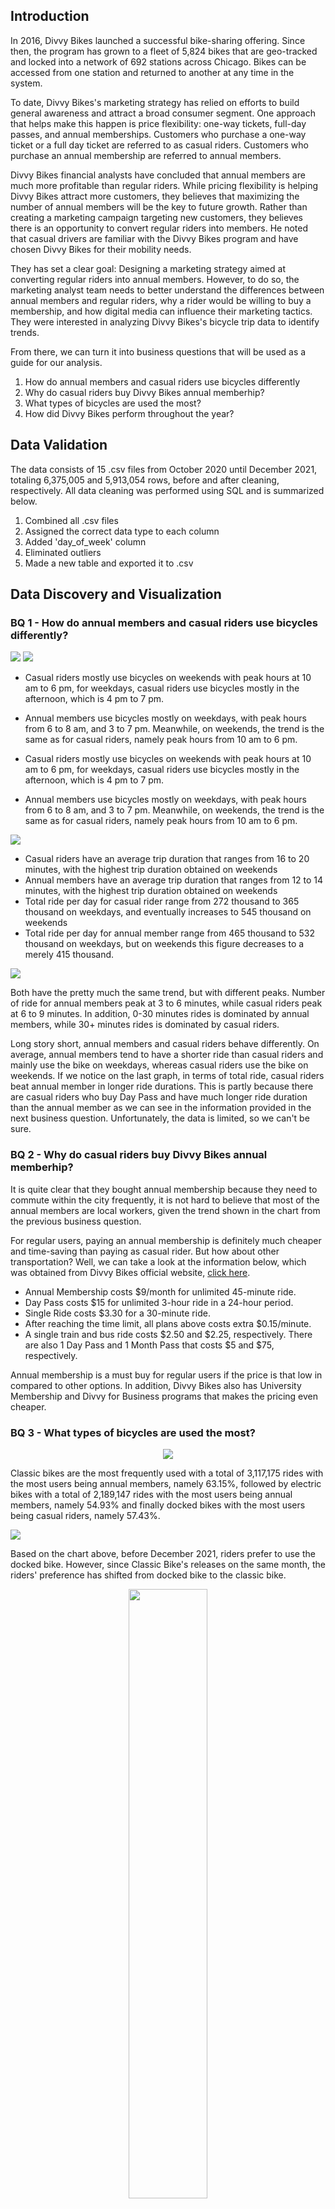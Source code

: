 ## Introduction
In 2016, Divvy Bikes launched a successful bike-sharing offering. Since then, the program has grown to a fleet of 5,824 bikes that are geo-tracked and locked into a network of 692 stations across Chicago. Bikes can be accessed from one station and returned to another at any time in the system.

To date, Divvy Bikes's marketing strategy has relied on efforts to build general awareness and attract a broad consumer segment. One approach that helps make this happen is price flexibility: one-way tickets, full-day passes, and annual memberships. Customers who purchase a one-way ticket or a full day ticket are referred to as casual riders. Customers who purchase an annual membership are referred to annual members. 

Divvy Bikes financial analysts have concluded that annual members are much more profitable than regular riders. While pricing flexibility is helping Divvy Bikes attract more customers, they believes that maximizing the number of annual members will be the key to future growth. Rather than creating a marketing campaign targeting new customers, they believes there is an opportunity to convert regular riders into members. He noted that casual drivers are familiar with the Divvy Bikes program and have chosen Divvy Bikes for their mobility needs.

They has set a clear goal: Designing a marketing strategy aimed at converting regular riders into annual members. However, to do so, the marketing analyst team needs to better understand the differences between annual members and regular riders, why a rider would be willing to buy a membership, and how digital media can influence their marketing tactics. They were interested in analyzing Divvy Bikes's bicycle trip data to identify trends.

From there, we can turn it into business questions that will be used as a guide for our analysis.

<ol>
    <li>How do annual members and casual riders use bicycles differently</li>
    <li>Why do casual riders buy Divvy Bikes annual memberhip?</li>
    <li>What types of bicycles are used the most?</li> 
    <li>How did Divvy Bikes perform throughout the year?</li> 
</ol>

## Data Validation
The data consists of 15 .csv files from October 2020 until December 2021, totaling 6,375,005 and 5,913,054 rows, before and after cleaning, respectively. All data cleaning was performed using SQL and is summarized below.

<ol>
<li>Combined all .csv files</li>
<li>Assigned the correct data type to each column</li>
<li>Added 'day_of_week' column</li>
<li>Eliminated outliers</li>
<li>Made a new table and exported it to .csv</li>
</ol>

## Data Discovery and Visualization

### BQ 1 - How do annual members and casual riders use bicycles differently?

![](Figures/Casual%20Rider.png)
![](Figures/Annual%20Member.png)

- Casual riders mostly use bicycles on weekends with peak hours at 10 am to 6 pm, for weekdays, casual riders use bicycles mostly in the afternoon, which is 4 pm to 7 pm.
- Annual members use bicycles mostly on weekdays, with peak hours from 6 to 8 am, and 3 to 7 pm. Meanwhile, on weekends, the trend is the same as for casual riders, namely peak hours from 10 am to 6 pm.

- Casual riders mostly use bicycles on weekends with peak hours at 10 am to 6 pm, for weekdays, casual riders use bicycles mostly in the afternoon, which is 4 pm to 7 pm.
- Annual members use bicycles mostly on weekdays, with peak hours from 6 to 8 am, and 3 to 7 pm. Meanwhile, on weekends, the trend is the same as for casual riders, namely peak hours from 10 am to 6 pm.


![](Figures/Average%20Ride%20Duration%20and%20Total%20Ride%20per%20Day.png)

- Casual riders have an average trip duration that ranges from 16 to 20 minutes, with the highest trip duration obtained on weekends
- Annual members have an average trip duration that ranges from 12 to 14 minutes, with the highest trip duration obtained on weekends
- Total ride per day for casual rider range from 272 thousand to 365 thousand on weekdays, and eventually increases to 545 thousand on weekends
- Total ride per day for annual member range from 465 thousand to 532 thousand on weekdays, but on weekends this figure decreases to a merely 415 thousand.

![](Figures/Total%20Ride%20per%20Ride%20Duration.png)

Both have the pretty much the same trend, but with different peaks. Number of ride for annual members peak at 3 to 6 minutes, while casual riders peak at 6 to 9 minutes. In addition, 0-30 minutes rides is dominated by annual members, while 30+ minutes rides is dominated by casual riders.

Long story short, annual members and casual riders behave differently. On average, annual members tend to have a shorter ride than casual riders and mainly use the bike on weekdays, whereas casual riders use the bike on weekends. If we notice on the last graph, in terms of total ride, casual riders beat annual member in longer ride durations. This is partly because there are casual riders who buy Day Pass and have much longer ride duration than the annual member as we can see in the information provided in the next business question. Unfortunately, the data is limited, so we can't be sure.

### BQ 2 - Why do casual riders buy Divvy Bikes annual memberhip?

It is quite clear that they bought annual membership because they need to commute within the city frequently, it is not hard to believe that most of the annual members are local workers, given the trend shown in the chart from the previous business question. 

For regular users, paying an annual membership is definitely much cheaper and time-saving than paying as casual rider. But how about other transportation? Well, we can take a look at the information below, which was obtained from Divvy Bikes official website, [click here](https://ride.divvybikes.com/pricing).

- Annual Membership costs $9/month for unlimited 45-minute ride.
- Day Pass costs $15 for unlimited 3-hour ride in a 24-hour period.
- Single Ride costs $3.30 for a 30-minute ride.
- After reaching the time limit, all plans above costs extra $0.15/minute.
- A single train and bus ride costs $2.50 and $2.25, respectively. There are also 1 Day Pass and 1 Month Pass that costs $5 and $75, respectively.

Annual membership is a must buy for regular users if the price is that low in compared to other options. In addition, Divvy Bikes also has University Membership and Divvy for Business programs that makes the pricing even cheaper.

### BQ 3 - What types of bicycles are used the most?


<p align="center">
    <img src="Figures/Total%20Ride.png">
</p>

Classic bikes are the most frequently used with a total of 3,117,175 rides with the most users being annual members, namely 63.15%, followed by electric bikes with a total of 2,189,147 rides with the most users being annual members, namely 54.93% and finally docked bikes with the most users being casual riders, namely 57.43%.

![](Figures/Monthly%20Performance-Bike.png)

Based on the chart above, before December 2021, riders prefer to use the docked bike. However, since Classic Bike's releases on the same month, the riders' preference has shifted from docked bike to the classic bike.    

<p align="center">
    <img width="50%" src="Figures/CHI-E-Bike-Zone-Map.png">
</p>

On the other hand, some areas can only be reached by using electric bike. That's why, when the trend falls in August 2021 and beyond, eletric bike still get good results.

### BQ 4 - How did Divvy Bikes perform throughout the year?

![](Figures/Quarterly%20Performance.png)
![](Figures/Monthly%20Performance.png)

Total rides decreased in the fourth quarter of 2020 to the lowest point in February 2021 with a total of 46,432 rides, then the trend reversed from the end of the first quarter to its peak at the beginning of the third quarter of 756,258. decreased again in the following month until the end of the year. Unfortunately, the data is limited so we cant track what happened before October 2020, but it it seems that the trend that occurred in the fourth quarter of 2020 continues into 2021.

## Conclusion
The conclusions that can be drawn from the Divvy Bikes data are as follows:
<ol>
<li>Annual member are locals who use bicycles mainly to commute within the city on weekdays from home to office and vice versa</li>
<li>Casual riders are both locals and tourists who mainly use bicycle on weekends, though rarely.</li>
<li>Casual riders buy a Divvy Bikes membership because its a lot cheaper than other public transportation.
<li>Classic bike is the most widely used, followed by electric bike and docked bike.
<li>They did good on the first half, but went bad on the second half, just like the second half of 2020.</li>
</ol>